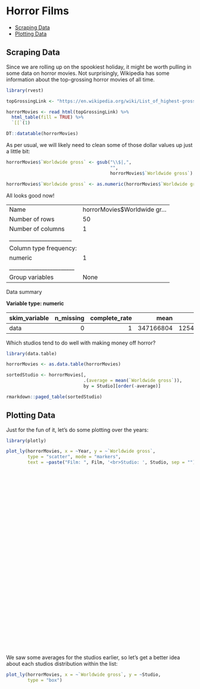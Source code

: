 Horror Films
================

  - [Scraping Data](#scraping-data)
  - [Plotting Data](#plotting-data)

## Scraping Data

Since we are rolling up on the spookiest holiday, it might be worth
pulling in some data on horror movies. Not surprisingly, Wikipedia has
some information about the top-grossing horror movies of all time.

``` r
library(rvest)

topGrossingLink <- "https://en.wikipedia.org/wiki/List_of_highest-grossing_horror_films"

horrorMovies <- read_html(topGrossingLink) %>% 
  html_table(fill = TRUE) %>% 
  `[[`(1)

DT::datatable(horrorMovies)
```

<!--html_preserve-->

<div id="htmlwidget-def259fd4c8011e9c119" class="datatables html-widget" style="width:100%;height:auto;">

</div>

<script type="application/json" data-for="htmlwidget-def259fd4c8011e9c119">{"x":{"filter":"none","data":[["1","2","3","4","5","6","7","8","9","10","11","12","13","14","15","16","17","18","19","20","21","22","23","24","25","26","27","28","29","30","31","32","33","34","35","36","37","38","39","40","41","42","43","44","45","46","47","48","49","50"],[1,2,3,4,5,6,7,8,9,10,11,12,13,14,15,16,17,18,19,20,21,22,23,24,25,26,27,28,29,30,31,32,33,34,35,36,37,38,39,40,41,42,43,44,45,46,47,48,49,50],["It","The Sixth Sense","War of the Worlds","I Am Legend","World War Z","The Meg","Godzilla","It Chapter Two","Jaws","The Exorcist","The Mummy Returns","The Mummy","The Mummy","Signs","Prometheus","The Mummy: Tomb of the Dragon Emperor","Godzilla: King of the Monsters","Godzilla","The Nun","Hannibal","A Quiet Place","The Conjuring 2","The Conjuring","Resident Evil: The Final Chapter","Annabelle: Creation","Van Helsing","Resident Evil: Afterlife","Shutter Island","Split","Scary Movie","The Silence of the Lambs","Annabelle","The Village","Halloween","Get Out","Us","The Blair Witch Project","The Ring","Unbreakable","Glass","Dark Shadows","Alien: Covenant","Resident Evil: Retribution","Constantine","Annabelle Comes Home","Interview with the Vampire","Scary Movie 3","Dracula Untold","Bram Stoker's Dracula","End of Days"],["$700,381,748","$672,806,292","$591,745,540","$585,349,010","$540,007,876","$530,243,742","$529,076,069","$473,093,228","$470,653,000","$441,306,145","$433,013,274","$415,933,406","$409,231,607","$408,247,917","$403,354,469","$401,128,639","$385,900,138","$379,014,294","$365,550,119","$351,692,268","$340,939,361","$320,392,818","$319,494,638","$312,242,626","$306,515,884","$300,257,475","$300,228,084","$294,804,195","$278,454,358","$278,019,771","$272,742,922","$257,047,661","$256,697,520","$255,498,536","$255,407,663","$254,732,150","$248,639,099","$248,218,486","$248,118,121","$246,985,576","$245,527,149","$240,891,763","$240,004,424","$230,884,728","$228,552,591","$223,664,608","$220,673,217","$217,124,280","$215,862,692","$211,989,043"],[2017,1999,2005,2007,2013,2018,2014,2019,1975,1973,2001,1999,2017,2002,2012,2008,2019,1998,2018,2001,2018,2016,2013,2017,2017,2004,2010,2010,2017,2000,1991,2014,2004,2018,2017,2019,1999,2002,2000,2019,2012,2017,2012,2005,2019,1994,2003,2014,1992,1999],["It","N/A","The War of the Worlds","I Am Legend","World War Z","The Meg","Godzilla","It","Jaws","The Exorcist","The Mummy","The Mummy","The Mummy","N/A","Alien","The Mummy","Godzilla","Godzilla","The Conjuring Universe","Hannibal Lecter","N/A","The Conjuring Universe","The Conjuring Universe","Resident Evil","The Conjuring Universe","Dracula","Resident Evil","Shutter Island","Unbreakable","Scary Movie","Clarice Starling","The Conjuring Universe","N/A","Halloween","N/A","N/A","Blair Witch","The Ring","Unbreakable","Unbreakable","Dark Shadows","Alien","Resident Evil","Hellblazer","The Conjuring Universe","The Vampire Chronicles","Scary Movie","Dracula","Dracula","N/A"],["New Line Cinema","Hollywood Pictures","Amblin Entertainment","Village Roadshow Pictures","Skydance Productions","Warner Bros. Pictures","Legendary Pictures","Warner Bros. Pictures","Universal Pictures","Hoya Productions","Universal Pictures","Universal Pictures","Universal Pictures","Blinding Edge Pictures","Scott Free Productions","Universal Pictures","Legendary Pictures","Centropolis Entertainment","New Line Cinema","Dino De Laurentiis Company","Platinum Dunes","New Line Cinema","New Line Cinema","Constantin Film","New Line Cinema","Sommers Company / Stillking Films","Constantin Film","Phoenix Pictures","Blinding Edge Pictures","Dimension Films","Strong Heart/Demme Production","New Line Cinema","Blinding Edge Pictures","Blumhouse Productions","Blumhouse Productions","Monkeypaw Productions","Haxan Films","DreamWorks Pictures","Blinding Edge Pictures","Blinding Edge Pictures","Village Roadshow Pictures","20th Century Fox","Constantin Film","Warner Bros. Pictures","New Line Cinema","The Geffen Film Company","Dimension Films","Universal Pictures","American Zoetrope","Beacon Pictures"],["[1]","[2]","[3]","[4]","[5]","[6]","[7]","[8]","[9]","[10]","[11]","[12]","[13]","[14]","[15]","[16]","[17]","[18]","[19]","[20]","[21]","[19]","[19]","[22]","[19]","[23]","[24]","[25]","[26]","[27]","[28]","[19]","[29]","[30]","[31]","[32]","[33]","[34]","[35]","[36]","[37]","[38]","[39]","[40]","[41]","[42]","[43]","[44]","[45]","[46]"]],"container":"<table class=\"display\">\n  <thead>\n    <tr>\n      <th> <\/th>\n      <th>Rank<\/th>\n      <th>Film<\/th>\n      <th>Worldwide gross<\/th>\n      <th>Year<\/th>\n      <th>Franchise or basis<\/th>\n      <th>Studio<\/th>\n      <th>Ref<\/th>\n    <\/tr>\n  <\/thead>\n<\/table>","options":{"columnDefs":[{"className":"dt-right","targets":[1,4]},{"orderable":false,"targets":0}],"order":[],"autoWidth":false,"orderClasses":false}},"evals":[],"jsHooks":[]}</script>

<!--/html_preserve-->

As per usual, we will likely need to clean some of those dollar values
up just a little bit:

``` r
horrorMovies$`Worldwide gross` <- gsub("\\$|,", 
                                       "", 
                                       horrorMovies$`Worldwide gross`)

horrorMovies$`Worldwide gross` <- as.numeric(horrorMovies$`Worldwide gross`)
```

All looks good now\!

|                                                  |                            |
| :----------------------------------------------- | :------------------------- |
| Name                                             | horrorMovies$Worldwide gr… |
| Number of rows                                   | 50                         |
| Number of columns                                | 1                          |
| \_\_\_\_\_\_\_\_\_\_\_\_\_\_\_\_\_\_\_\_\_\_\_   |                            |
| Column type frequency:                           |                            |
| numeric                                          | 1                          |
| \_\_\_\_\_\_\_\_\_\_\_\_\_\_\_\_\_\_\_\_\_\_\_\_ |                            |
| Group variables                                  | None                       |

Data summary

**Variable type: numeric**

| skim\_variable | n\_missing | complete\_rate |      mean |        sd |        p0 |       p25 |       p50 |       p75 |      p100 | hist  |
| :------------- | ---------: | -------------: | --------: | --------: | --------: | --------: | --------: | --------: | --------: | :---- |
| data           |          0 |              1 | 347166804 | 125496259 | 211989043 | 248323639 | 303386680 | 408985684 | 700381748 | ▇▃▂▂▁ |

Which studios tend to do well with making money off horror?

``` r
library(data.table)

horrorMovies <- as.data.table(horrorMovies)

sortedStudio <- horrorMovies[, 
                             .(average = mean(`Worldwide gross`)), 
                             by = Studio][order(-average)]

rmarkdown::paged_table(sortedStudio)
```

<div data-pagedtable="false">

<script data-pagedtable-source type="application/json">
{"columns":[{"label":["Studio"],"name":[1],"type":["chr"],"align":["left"]},{"label":["average"],"name":[2],"type":["dbl"],"align":["right"]}],"data":[{"1":"Hollywood Pictures","2":"672806292"},{"1":"Amblin Entertainment","2":"591745540"},{"1":"Skydance Productions","2":"540007876"},{"1":"Legendary Pictures","2":"457488104"},{"1":"Hoya Productions","2":"441306145"},{"1":"Village Roadshow Pictures","2":"415438080"},{"1":"Warner Bros. Pictures","2":"411407233"},{"1":"Scott Free Productions","2":"403354469"},{"1":"Universal Pictures","2":"391180701"},{"1":"Centropolis Entertainment","2":"379014294"},{"1":"New Line Cinema","2":"356847923"},{"1":"Dino De Laurentiis Company","2":"351692268"},{"1":"Platinum Dunes","2":"340939361"},{"1":"Sommers Company / Stillking Films","2":"300257475"},{"1":"Phoenix Pictures","2":"294804195"},{"1":"Blinding Edge Pictures","2":"287700698"},{"1":"Constantin Film","2":"284158378"},{"1":"Strong Heart/Demme Production","2":"272742922"},{"1":"Blumhouse Productions","2":"255453100"},{"1":"Monkeypaw Productions","2":"254732150"},{"1":"Dimension Films","2":"249346494"},{"1":"Haxan Films","2":"248639099"},{"1":"DreamWorks Pictures","2":"248218486"},{"1":"20th Century Fox","2":"240891763"},{"1":"The Geffen Film Company","2":"223664608"},{"1":"American Zoetrope","2":"215862692"},{"1":"Beacon Pictures","2":"211989043"}],"options":{"columns":{"min":{},"max":[10]},"rows":{"min":[10],"max":[10]},"pages":{}}}
  </script>

</div>

## Plotting Data

Just for the fun of it, let’s do some plotting over the years:

``` r
library(plotly)

plot_ly(horrorMovies, x = ~Year, y = ~`Worldwide gross`,
        type = "scatter", mode = "markers",
        text = ~paste("Film: ", Film, '<br>Studio: ', Studio, sep = ""))
```

<!--html_preserve-->

<div id="htmlwidget-7e184f15f5daab0f0bc8" class="plotly html-widget" style="width:672px;height:480px;">

</div>

<script type="application/json" data-for="htmlwidget-7e184f15f5daab0f0bc8">{"x":{"visdat":{"cd76103188f9":["function () ","plotlyVisDat"]},"cur_data":"cd76103188f9","attrs":{"cd76103188f9":{"x":{},"y":{},"mode":"markers","text":{},"alpha_stroke":1,"sizes":[10,100],"spans":[1,20],"type":"scatter"}},"layout":{"margin":{"b":40,"l":60,"t":25,"r":10},"xaxis":{"domain":[0,1],"automargin":true,"title":"Year"},"yaxis":{"domain":[0,1],"automargin":true,"title":"`Worldwide gross`"},"hovermode":"closest","showlegend":false},"source":"A","config":{"showSendToCloud":false},"data":[{"x":[2017,1999,2005,2007,2013,2018,2014,2019,1975,1973,2001,1999,2017,2002,2012,2008,2019,1998,2018,2001,2018,2016,2013,2017,2017,2004,2010,2010,2017,2000,1991,2014,2004,2018,2017,2019,1999,2002,2000,2019,2012,2017,2012,2005,2019,1994,2003,2014,1992,1999],"y":[700381748,672806292,591745540,585349010,540007876,530243742,529076069,473093228,470653000,441306145,433013274,415933406,409231607,408247917,403354469,401128639,385900138,379014294,365550119,351692268,340939361,320392818,319494638,312242626,306515884,300257475,300228084,294804195,278454358,278019771,272742922,257047661,256697520,255498536,255407663,254732150,248639099,248218486,248118121,246985576,245527149,240891763,240004424,230884728,228552591,223664608,220673217,217124280,215862692,211989043],"mode":"markers","text":["Film: It<br>Studio: New Line Cinema","Film: The Sixth Sense<br>Studio: Hollywood Pictures","Film: War of the Worlds<br>Studio: Amblin Entertainment","Film: I Am Legend<br>Studio: Village Roadshow Pictures","Film: World War Z<br>Studio: Skydance Productions","Film: The Meg<br>Studio: Warner Bros. Pictures","Film: Godzilla<br>Studio: Legendary Pictures","Film: It Chapter Two<br>Studio: Warner Bros. Pictures","Film: Jaws<br>Studio: Universal Pictures","Film: The Exorcist<br>Studio: Hoya Productions","Film: The Mummy Returns<br>Studio: Universal Pictures","Film: The Mummy<br>Studio: Universal Pictures","Film: The Mummy<br>Studio: Universal Pictures","Film: Signs<br>Studio: Blinding Edge Pictures","Film: Prometheus<br>Studio: Scott Free Productions","Film: The Mummy: Tomb of the Dragon Emperor<br>Studio: Universal Pictures","Film: Godzilla: King of the Monsters<br>Studio: Legendary Pictures","Film: Godzilla<br>Studio: Centropolis Entertainment","Film: The Nun<br>Studio: New Line Cinema","Film: Hannibal<br>Studio: Dino De Laurentiis Company","Film: A Quiet Place<br>Studio: Platinum Dunes","Film: The Conjuring 2<br>Studio: New Line Cinema","Film: The Conjuring<br>Studio: New Line Cinema","Film: Resident Evil: The Final Chapter<br>Studio: Constantin Film","Film: Annabelle: Creation<br>Studio: New Line Cinema","Film: Van Helsing<br>Studio: Sommers Company / Stillking Films","Film: Resident Evil: Afterlife<br>Studio: Constantin Film","Film: Shutter Island<br>Studio: Phoenix Pictures","Film: Split<br>Studio: Blinding Edge Pictures","Film: Scary Movie<br>Studio: Dimension Films","Film: The Silence of the Lambs<br>Studio: Strong Heart/Demme Production","Film: Annabelle<br>Studio: New Line Cinema","Film: The Village<br>Studio: Blinding Edge Pictures","Film: Halloween<br>Studio: Blumhouse Productions","Film: Get Out<br>Studio: Blumhouse Productions","Film: Us<br>Studio: Monkeypaw Productions","Film: The Blair Witch Project<br>Studio: Haxan Films","Film: The Ring<br>Studio: DreamWorks Pictures","Film: Unbreakable<br>Studio: Blinding Edge Pictures","Film: Glass<br>Studio: Blinding Edge Pictures","Film: Dark Shadows<br>Studio: Village Roadshow Pictures","Film: Alien: Covenant<br>Studio: 20th Century Fox","Film: Resident Evil: Retribution<br>Studio: Constantin Film","Film: Constantine<br>Studio: Warner Bros. Pictures","Film: Annabelle Comes Home<br>Studio: New Line Cinema","Film: Interview with the Vampire<br>Studio: The Geffen Film Company","Film: Scary Movie 3<br>Studio: Dimension Films","Film: Dracula Untold<br>Studio: Universal Pictures","Film: Bram Stoker's Dracula<br>Studio: American Zoetrope","Film: End of Days<br>Studio: Beacon Pictures"],"type":"scatter","marker":{"color":"rgba(31,119,180,1)","line":{"color":"rgba(31,119,180,1)"}},"error_y":{"color":"rgba(31,119,180,1)"},"error_x":{"color":"rgba(31,119,180,1)"},"line":{"color":"rgba(31,119,180,1)"},"xaxis":"x","yaxis":"y","frame":null}],"highlight":{"on":"plotly_click","persistent":false,"dynamic":false,"selectize":false,"opacityDim":0.2,"selected":{"opacity":1},"debounce":0},"shinyEvents":["plotly_hover","plotly_click","plotly_selected","plotly_relayout","plotly_brushed","plotly_brushing","plotly_clickannotation","plotly_doubleclick","plotly_deselect","plotly_afterplot","plotly_sunburstclick"],"base_url":"https://plot.ly"},"evals":[],"jsHooks":[]}</script>

<!--/html_preserve-->

We saw some averages for the studios earlier, so let’s get a better idea
about each studios distribution within the list:

``` r
plot_ly(horrorMovies, x = ~`Worldwide gross`, y = ~Studio, 
        type = "box")
```

<!--html_preserve-->

<div id="htmlwidget-196c08e2257e4dfcb753" class="plotly html-widget" style="width:672px;height:480px;">

</div>

<script type="application/json" data-for="htmlwidget-196c08e2257e4dfcb753">{"x":{"visdat":{"cd769f1a7ce":["function () ","plotlyVisDat"]},"cur_data":"cd769f1a7ce","attrs":{"cd769f1a7ce":{"x":{},"y":{},"alpha_stroke":1,"sizes":[10,100],"spans":[1,20],"type":"box"}},"layout":{"margin":{"b":40,"l":60,"t":25,"r":10},"xaxis":{"domain":[0,1],"automargin":true,"title":"`Worldwide gross`"},"yaxis":{"domain":[0,1],"automargin":true,"title":"Studio","type":"category","categoryorder":"array","categoryarray":["20th Century Fox","Amblin Entertainment","American Zoetrope","Beacon Pictures","Blinding Edge Pictures","Blumhouse Productions","Centropolis Entertainment","Constantin Film","Dimension Films","Dino De Laurentiis Company","DreamWorks Pictures","Haxan Films","Hollywood Pictures","Hoya Productions","Legendary Pictures","Monkeypaw Productions","New Line Cinema","Phoenix Pictures","Platinum Dunes","Scott Free Productions","Skydance Productions","Sommers Company / Stillking Films","Strong Heart/Demme Production","The Geffen Film Company","Universal Pictures","Village Roadshow Pictures","Warner Bros. Pictures"]},"hovermode":"closest","showlegend":false},"source":"A","config":{"showSendToCloud":false},"data":[{"fillcolor":"rgba(31,119,180,0.5)","x":[700381748,672806292,591745540,585349010,540007876,530243742,529076069,473093228,470653000,441306145,433013274,415933406,409231607,408247917,403354469,401128639,385900138,379014294,365550119,351692268,340939361,320392818,319494638,312242626,306515884,300257475,300228084,294804195,278454358,278019771,272742922,257047661,256697520,255498536,255407663,254732150,248639099,248218486,248118121,246985576,245527149,240891763,240004424,230884728,228552591,223664608,220673217,217124280,215862692,211989043],"y":["New Line Cinema","Hollywood Pictures","Amblin Entertainment","Village Roadshow Pictures","Skydance Productions","Warner Bros. Pictures","Legendary Pictures","Warner Bros. Pictures","Universal Pictures","Hoya Productions","Universal Pictures","Universal Pictures","Universal Pictures","Blinding Edge Pictures","Scott Free Productions","Universal Pictures","Legendary Pictures","Centropolis Entertainment","New Line Cinema","Dino De Laurentiis Company","Platinum Dunes","New Line Cinema","New Line Cinema","Constantin Film","New Line Cinema","Sommers Company / Stillking Films","Constantin Film","Phoenix Pictures","Blinding Edge Pictures","Dimension Films","Strong Heart/Demme Production","New Line Cinema","Blinding Edge Pictures","Blumhouse Productions","Blumhouse Productions","Monkeypaw Productions","Haxan Films","DreamWorks Pictures","Blinding Edge Pictures","Blinding Edge Pictures","Village Roadshow Pictures","20th Century Fox","Constantin Film","Warner Bros. Pictures","New Line Cinema","The Geffen Film Company","Dimension Films","Universal Pictures","American Zoetrope","Beacon Pictures"],"type":"box","orientation":"h","marker":{"color":"rgba(31,119,180,1)","line":{"color":"rgba(31,119,180,1)"}},"line":{"color":"rgba(31,119,180,1)"},"xaxis":"x","yaxis":"y","frame":null}],"highlight":{"on":"plotly_click","persistent":false,"dynamic":false,"selectize":false,"opacityDim":0.2,"selected":{"opacity":1},"debounce":0},"shinyEvents":["plotly_hover","plotly_click","plotly_selected","plotly_relayout","plotly_brushed","plotly_brushing","plotly_clickannotation","plotly_doubleclick","plotly_deselect","plotly_afterplot","plotly_sunburstclick"],"base_url":"https://plot.ly"},"evals":[],"jsHooks":[]}</script>

<!--/html_preserve-->
